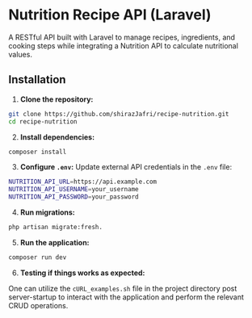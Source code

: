 # Nutrition Recipe API (Laravel)

A RESTful API built with Laravel to manage recipes, ingredients, and cooking steps while integrating a Nutrition API to calculate nutritional values.

## Installation

1. **Clone the repository:**

```bash
git clone https://github.com/shirazJafri/recipe-nutrition.git
cd recipe-nutrition
```

2. **Install dependencies:**

```bash
composer install
```

3. **Configure `.env`:**
Update external API credentials in the `.env` file:

```bash
NUTRITION_API_URL=https://api.example.com
NUTRITION_API_USERNAME=your_username
NUTRITION_API_PASSWORD=your_password
```

4. **Run migrations:**

```bash
php artisan migrate:fresh.
```

5. **Run the application:**

```bash
composer run dev
```

6. **Testing if things works as expected:**

One can utilize the `cURL_examples.sh` file in the project directory
post server-startup to interact with the application and perform the
relevant CRUD operations.
